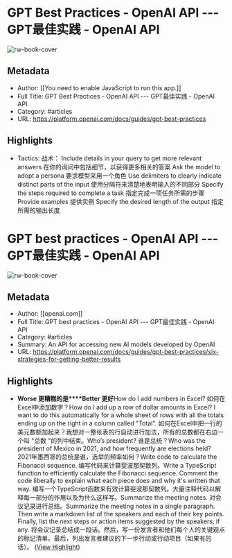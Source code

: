 # GPT Best Practices - OpenAI API --- GPT最佳实践 - OpenAI API

![rw-book-cover](https://readwise-assets.s3.amazonaws.com/static/images/article1.be68295a7e40.png)

## Metadata
- Author: [[You need to enable JavaScript to run this app.]]
- Full Title: GPT Best Practices - OpenAI API --- GPT最佳实践 - OpenAI API
- Category: #articles
- URL: https://platform.openai.com/docs/guides/gpt-best-practices

## Highlights
- Tactics: 战术： Include details in your query to get more relevant answers 在你的询问中包括细节，以获得更多相关的答案 Ask the model to adopt a persona 要求模型采用一个角色 Use delimiters to clearly indicate distinct parts of the input 使用分隔符来清楚地表明输入的不同部分 Specify the steps required to complete a task 指定完成一项任务所需的步骤 Provide examples 提供实例 Specify the desired length of the output 指定所需的输出长度
# GPT best practices - OpenAI API --- GPT最佳实践 - OpenAI API

![rw-book-cover](https://readwise-assets.s3.amazonaws.com/media/uploaded_book_covers/profile_101759/curl.png)

## Metadata
- Author: [[openai.com]]
- Full Title: GPT best practices - OpenAI API --- GPT最佳实践 - OpenAI API
- Category: #articles
- Summary: An API for accessing new AI models developed by OpenAI
- URL: https://platform.openai.com/docs/guides/gpt-best-practices/six-strategies-for-getting-better-results

## Highlights
- **Worse 更糟糕的是****Better 更好**How do I add numbers in Excel? 
  如何在Excel中添加数字？How do I add up a row of dollar amounts in Excel? I want to do this automatically for a whole sheet of rows with all the totals ending up on the right in a column called "Total". 
  如何在Excel中把一行的美元数额加起来？我想对一整张表的行自动进行加法，所有的总数都在右边一个叫 "总数 "的列中结束。Who’s president? 谁是总统？Who was the president of Mexico in 2021, and how frequently are elections held? 
  2021年墨西哥的总统是谁，选举的频率如何？Write code to calculate the Fibonacci sequence. 
  编写代码来计算斐波那契数列。Write a TypeScript function to efficiently calculate the Fibonacci sequence. Comment the code liberally to explain what each piece does and why it's written that way. 
  编写一个TypeScript函数来有效计算斐波那契数列。大量注释代码以解释每一部分的作用以及为什么这样写。Summarize the meeting notes. 
  对会议记录进行总结。Summarize the meeting notes in a single paragraph. Then write a markdown list of the speakers and each of their key points. Finally, list the next steps or action items suggested by the speakers, if any. 
  将会议记录总结成一段话。然后，写一份发言者和他们每个人的关键观点的标记清单。最后，列出发言者建议的下一步行动或行动项目（如果有的话）。 ([View Highlight](https://read.readwise.io/read/01h28jfyz14qrgvxhmg69aa5tt))
